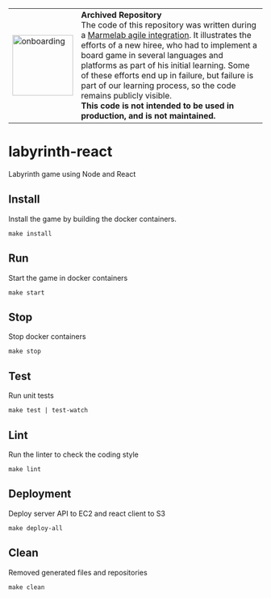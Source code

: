 <table>
        <tr>
            <td><img width="120" src="https://cdnjs.cloudflare.com/ajax/libs/octicons/8.5.0/svg/rocket.svg" alt="onboarding" /></td>
            <td><strong>Archived Repository</strong><br />
            The code of this repository was written during a <a href="https://marmelab.com/blog/2018/09/05/agile-integration.html">Marmelab agile integration</a>. It illustrates the efforts of a new hiree, who had to implement a board game in several languages and platforms as part of his initial learning. Some of these efforts end up in failure, but failure is part of our learning process, so the code remains publicly visible.<br />
        <strong>This code is not intended to be used in production, and is not maintained.</strong>
        </td>
        </tr>
</table>

# labyrinth-react

Labyrinth game using Node and React

## Install

Install the game by building the docker containers.

```
make install
```

## Run

Start the game in docker containers

```
make start
```

## Stop

Stop docker containers

```
make stop
```

## Test

Run unit tests

```
make test | test-watch
```

## Lint

Run the linter to check the coding style

```
make lint
```

## Deployment

Deploy server API to EC2 and react client to S3

```
make deploy-all
```

## Clean

Removed generated files and repositories

```
make clean
```

